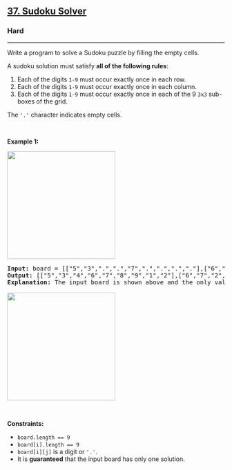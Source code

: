 <h2><a href="https://leetcode.com/problems/sudoku-solver/">37. Sudoku Solver</a></h2><h3>Hard</h3><hr><div style="user-select: auto;" data-read-aloud-multi-block="true"><p style="user-select: auto;">Write a program to solve a Sudoku puzzle by filling the empty cells.</p>

<p style="user-select: auto;">A sudoku solution must satisfy <strong style="user-select: auto;">all of the following rules</strong>:</p>

<ol style="user-select: auto;">
	<li style="user-select: auto;">Each of the digits <code style="user-select: auto;">1-9</code> must occur exactly once in each row.</li>
	<li style="user-select: auto;">Each of the digits <code style="user-select: auto;">1-9</code> must occur exactly once in each column.</li>
	<li style="user-select: auto;">Each of the digits <code style="user-select: auto;">1-9</code> must occur exactly once in each of the 9 <code style="user-select: auto;">3x3</code> sub-boxes of the grid.</li>
</ol>

<p style="user-select: auto;">The <code style="user-select: auto;">'.'</code> character indicates empty cells.</p>

<p style="user-select: auto;">&nbsp;</p>
<p style="user-select: auto;"><strong style="user-select: auto;">Example 1:</strong></p>
<img src="https://upload.wikimedia.org/wikipedia/commons/thumb/f/ff/Sudoku-by-L2G-20050714.svg/250px-Sudoku-by-L2G-20050714.svg.png" style="height: 250px; width: 250px; user-select: auto;">
<pre style="user-select: auto;"><strong style="user-select: auto;">Input:</strong> board = [["5","3",".",".","7",".",".",".","."],["6",".",".","1","9","5",".",".","."],[".","9","8",".",".",".",".","6","."],["8",".",".",".","6",".",".",".","3"],["4",".",".","8",".","3",".",".","1"],["7",".",".",".","2",".",".",".","6"],[".","6",".",".",".",".","2","8","."],[".",".",".","4","1","9",".",".","5"],[".",".",".",".","8",".",".","7","9"]]
<strong style="user-select: auto;">Output:</strong> [["5","3","4","6","7","8","9","1","2"],["6","7","2","1","9","5","3","4","8"],["1","9","8","3","4","2","5","6","7"],["8","5","9","7","6","1","4","2","3"],["4","2","6","8","5","3","7","9","1"],["7","1","3","9","2","4","8","5","6"],["9","6","1","5","3","7","2","8","4"],["2","8","7","4","1","9","6","3","5"],["3","4","5","2","8","6","1","7","9"]]
<strong style="user-select: auto;">Explanation:</strong>&nbsp;The input board is shown above and the only valid solution is shown below:

<img src="https://upload.wikimedia.org/wikipedia/commons/thumb/3/31/Sudoku-by-L2G-20050714_solution.svg/250px-Sudoku-by-L2G-20050714_solution.svg.png" style="height: 250px; width: 250px; user-select: auto;">
</pre>

<p style="user-select: auto;">&nbsp;</p>
<p style="user-select: auto;"><strong style="user-select: auto;">Constraints:</strong></p>

<ul style="user-select: auto;">
	<li style="user-select: auto;"><code style="user-select: auto;">board.length == 9</code></li>
	<li style="user-select: auto;"><code style="user-select: auto;">board[i].length == 9</code></li>
	<li style="user-select: auto;"><code style="user-select: auto;">board[i][j]</code> is a digit or <code style="user-select: auto;">'.'</code>.</li>
	<li style="user-select: auto;">It is <strong style="user-select: auto;">guaranteed</strong> that the input board has only one solution.</li>
</ul>
</div>